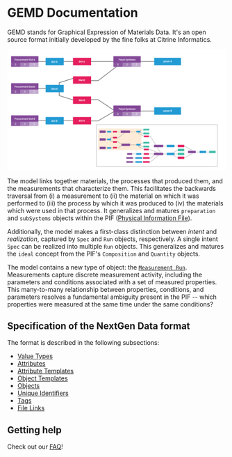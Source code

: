 # GEMD Documentation

GEMD stands for Graphical Expression of Materials Data.
It's an open source format initially developed by the fine folks at Citrine Informatics.

![Material Graph](img/FORMULATIONS_ILLS_2.png)

The model links together materials, the processes that produced them, and the measurements that characterize them.
This facilitates the backwards traversal from (i) a measurement to (ii) the material on which it was performed to (iii) the process by which it was produced to (iv) the materials which were used in that process.
It generalizes and matures `preparation` and `subSystems` objects within the PIF ([Physical Information File](https://citrineinformatics.github.io/pif-documentation/)).

Additionally, the model makes a first-class distinction between *intent* and *realization*, captured by `Spec` and `Run` objects, respectively.
A single intent `Spec` can be realized into multiple `Run` objects.
This generalizes and matures the `ideal` concept from the PIF's `Composition` and `Quantity` objects.

The model contains a new type of object: the [`Measurement Run`](./specification/objects/#measurement-run).
Measurements capture discrete measurement activity, including the parameters and conditions associated with a set of measured properties.
This many-to-many relationship between properties, conditions, and parameters resolves a fundamental ambiguity present in the PIF -- which properties were measured at the same time under the same conditions?

## Specification of the NextGen Data format

The format is described in the following subsections:

* [Value Types](./specification/value-types)
* [Attributes](./specification/attributes)
* [Attribute Templates](./specification/attribute-templates)
* [Object Templates](./specification/object-templates)
* [Objects](./specification/objects)
* [Unique Identifiers](./specification/unique-identifiers)
* [Tags](./specification/tags)
* [File Links](./specification/file-links)

## Getting help

Check out our [FAQ](./faq.md)!
